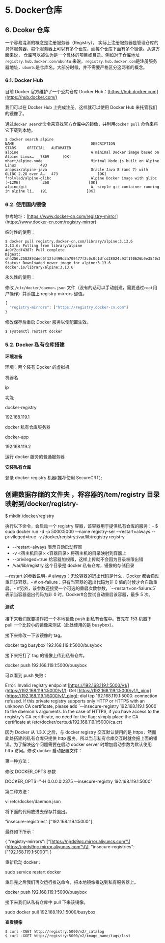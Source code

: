 # 5. Docker仓库

## 6. Dcoker 仓库

一个容易混淆的概念是注册服务器（Registry）。 实际上注册服务器是管理仓库的具体服务器，每个服务器上可以有多个仓库，而每个仓库下面有多个镜像。从这方面来说， 仓库可以被认为是一个具体的项目或目录。例如对于仓库地址`registry.hub.docker.com/ubuntu` 来说，`registry.hub.docker.com`是注册服务器地址，`ubuntu`是仓库名。大部分时候，并不需要严格区分这两者的概念。

### 6.1. Docker Hub

目前 Docker 官方维护了一个公共仓库 Docker Hub：[https://hub.docker.com](https://hub.docker.com/)

我们可以在 Docker Hub 上完成注册。这样就可以使用 Docker Hub 来托管我们的镜像了。

通过`docker search`命令来查找官方仓库中的镜像，并利用`docker pull` 命令来将它下载到本地。

```text
$ docker search alpine
NAME                                   DESCRIPTION                                     STARS     OFFICIAL   AUTOMATED
alpine                                 A minimal Docker image based on Alpine Linux…   7869      [OK]
mhart/alpine-node                      Minimal Node.js built on Alpine Linux           483
anapsix/alpine-java                    Oracle Java 8 (and 7) with GLIBC 2.28 over A…   473                  [OK]
frolvlad/alpine-glibc                  Alpine Docker image with glibc (~12MB)          268                  [OK]
alpine/git                             A  simple git container running in alpine li…   191                  [OK]
```

### 6.2. 使用国内镜像

参考地址：[https://www.docker-cn.com/registry-mirror](https://www.docker-cn.com/registry-mirror)

临时性的使用：

```text
$ docker pull registry.docker-cn.com/library/alpine:3.13.6
3.13.6: Pulling from library/alpine
4e9f2cdf4387: Pull complete
Digest: sha256:2582893dec6f12fd499d3a709477f2c0c0c1dfcd28024c93f1f0626b9e3540c8
Status: Downloaded newer image for alpine:3.13.6
docker.io/library/alpine:3.13.6
```

永久性的使用：

修改 `/etc/docker/daemon.json` 文件（没有的话可以手动创建，需要通过`root`用户操作）并添加上 registry-mirrors 键值。

```javascript
{
  "registry-mirrors": ["https://registry.docker-cn.com"]
}
```

修改保存后重启 Docker 服务以使配置生效。

```text
$ systemctl restart docker
```

### 5.2. Docker 私有仓库搭建

**环境准备**

环境：两个装有 Docker 的虚拟机

机器名

ip

功能

docker-registry

192.168.119.1

docker 私有仓库服务器

docker-app

192.168.119.2

运行 docker 服务的普通服务器

**安装私有仓库**

登录 docker-registry 机器\(推荐使用 SecureCRT\);

## 创建数据存储的文件夹 ，将容器的/tem/registry 目录映射到/docker/registry-

$ mkdir /docker/registry

执行以下命令，会启动一个 registry 容器，该容器用于提供私有仓库的服务：- $ sudo docker run -d -p 5000:5000 --name registry-ser --restart=always --privileged=true -v /docker/registry:/var/lib/registry registry

* --restart=always 表示自动启动容器
* -v &lt;宿主机目录&gt;:&lt;容器目录&gt; 将宿主机的目录映射到容器上
* --privileged=true 给容器加权限，这样上传就不会因为目录权限出错
* /var/lib/registry 这个目录是 docker 私有仓库，镜像的存储目录

--restart 的参数说明- \# always：无论容器的退出代码是什么，Docker 都会自动重启该容器。- \# on-failure：只有当容器的退出代码为非 0 值的时候才会自动重启。- \#另外，该参数还接受一个可选的重启次数参数，\`--restart=on-fialure:5\`表示当容器退出代码为非 0 时，Docker\#会尝试自动重启该容器，最多 5 次。

#### **测试**

接下来我们就要操作把一个本地镜像 push 到私有仓库中。首先在 153 机器下 pull 一个比较小的镜像来测试（此处使用的是 busybox）。

接下来修改一下该镜像的 tag。

docker tag busybox 192.168.119.1:5000/busybox

接下来把打了 tag 的镜像上传到私有仓库。

docker push 192.168.119.1:5000/busybox

可以看到 push 失败：

Error: Invalid registry endpoint [https://192.168.119.1:5000/v1/](https://192.168.119.1:5000/v1/): Get [https://192.168.119.1:5000/v1/\_ping](https://192.168.119.1:5000/v1/_ping): dial tcp 192.168.119.1:5000: connection refused. If this private registry supports only HTTP or HTTPS with an unknown CA certificate, please add \`--insecure-registry 192.168.119.1:5000\` to the daemon's arguments. In the case of HTTPS, if you have access to the registry's CA certificate, no need for the flag; simply place the CA certificate at /etc/docker/certs.d/192.168.119.1:5000/ca.crt

因为 Docker 从 1.3.X 之后，与 docker registry 交互默认使用的是 https，然而此处搭建的私有仓库只提供 http 服务，所以当与私有仓库交互时就会报上面的错误。为了解决这个问题需要在启动 docker server 时增加启动参数为默认使用 http 访问。修改 docker 启动配置文件：

第一种方法：

修改 DOCKER\_OPTS 参数

DOCKER\_OPTS="-H 0.0.0.0:2375 --insecure-registry 192.168.119.1:5000"

第二种方法：

vi /etc/docker/daemon.json

将下面的代码放进去保存并退出。

"insecure-registries":\["192.168.119.1:5000"\]

最终如下所示：

{ "registry-mirrors": \["[https://njrds9qc.mirror.aliyuncs.com"\](https://njrds9qc.mirror.aliyuncs.com"\)\], "insecure-registries":\["192.168.119.1:5000"\] }

重新启动 docker：

sudo service restart docker

重启完之后我们再次运行推送命令，把本地镜像推送到私有服务器上。

docker push 192.168.119.1:5000/busybox

接下来我们从私有仓库中 pull 下来该镜像。

sudo docker pull 192.168.119.1:5000/busybox

**查看镜像**

```text
$ curl -XGET http://registry:5000/v2/_catalog
$ curl -XGET http://registry:5000/v2/image_name/tags/list
```

